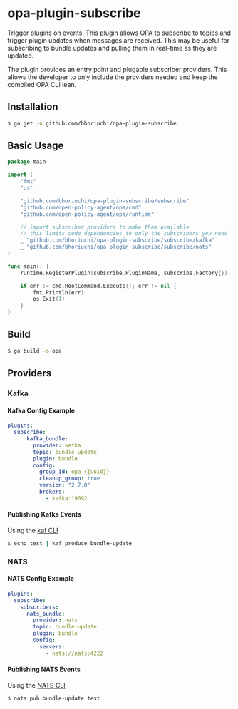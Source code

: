 # opa-plugin-subscribe

Trigger plugins on events. This plugin allows OPA to subscribe to topics and trigger plugin updates when messages are received. This may be useful for subscribing to bundle updates and pulling them in real-time as they are updated.

The plugin provides an entry point and plugable subscriber providers. This allows the developer to only include the providers needed and keep the compiled OPA CLI lean.

## Installation

```sh
$ go get -u github.com/bhoriuchi/opa-plugin-subscribe
```

## Basic Usage
```go
package main

import (
	"fmt"
	"os"

	"github.com/bhoriuchi/opa-plugin-subscribe/subscribe"
	"github.com/open-policy-agent/opa/cmd"
	"github.com/open-policy-agent/opa/runtime"

	// import subscriber providers to make them available
	// this limits code dependencies to only the subscribers you need
	_ "github.com/bhoriuchi/opa-plugin-subscribe/subscribe/kafka"
	_ "github.com/bhoriuchi/opa-plugin-subscribe/subscribe/nats"
)

func main() {
	runtime.RegisterPlugin(subscribe.PluginName, subscribe.Factory{})

	if err := cmd.RootCommand.Execute(); err != nil {
		fmt.Println(err)
		os.Exit(1)
	}
}

```

## Build
```sh
$ go build -o opa
```

## Providers

### Kafka

#### Kafka Config Example

```yaml
plugins:
  subscribe:
      kafka_bundle:
        provider: kafka
        topic: bundle-update
        plugin: bundle
        config:
          group_id: opa-{{uuid}}
          cleanup_group: true
          version: "2.7.0"
          brokers:
            - kafka:19092
```
#### Publishing Kafka Events

Using the [kaf CLI](https://github.com/birdayz/kaf)

```sh
$ echo test | kaf produce bundle-update
```

### NATS

#### NATS Config Example

```yaml
plugins:
  subscribe:
    subscribers:
      nats_bundle:
        provider: nats
        topic: bundle-update
        plugin: bundle
        config:
          servers:
            - nats://nats:4222
```
#### Publishing NATS Events

Using the [NATS CLI](https://github.com/nats-io/natscli)

```sh
$ nats pub bundle-update test
```